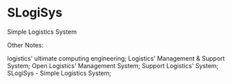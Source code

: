 # SLogiSys
Simple Logistics System

Other Notes:

logistics' ultimate computing engineering; 
Logistics' Management & Support System; 
Open Logistics' Management System; 
Support Logistics' System; 
SLogiSys  -  Simple Logistics System; 
